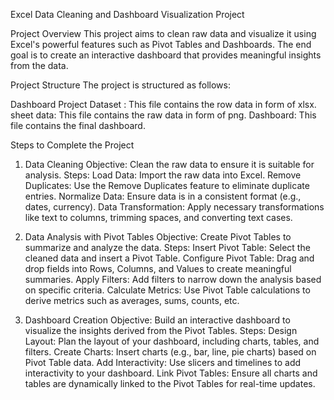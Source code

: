 Excel Data Cleaning and Dashboard Visualization Project

Project Overview
This project aims to clean raw data and visualize it using Excel's powerful features such as Pivot Tables and Dashboards. The end goal is to create an interactive dashboard that provides meaningful insights from the data.

Project Structure
The project is structured as follows:

Dashboard Project Dataset : This file contains the row data in form of xlsx.
sheet data: This file contains the raw data in form of png.
Dashboard: This file contains the final dashboard.

Steps to Complete the Project
1. Data Cleaning
Objective: Clean the raw data to ensure it is suitable for analysis.
Steps:
Load Data: Import the raw data into Excel.
Remove Duplicates: Use the Remove Duplicates feature to eliminate duplicate entries.
Normalize Data: Ensure data is in a consistent format (e.g., dates, currency).
Data Transformation: Apply necessary transformations like text to columns, trimming spaces, and converting text cases.

2. Data Analysis with Pivot Tables
Objective: Create Pivot Tables to summarize and analyze the data.
Steps:
Insert Pivot Table: Select the cleaned data and insert a Pivot Table.
Configure Pivot Table: Drag and drop fields into Rows, Columns, and Values to create meaningful summaries.
Apply Filters: Add filters to narrow down the analysis based on specific criteria.
Calculate Metrics: Use Pivot Table calculations to derive metrics such as averages, sums, counts, etc.

3. Dashboard Creation
Objective: Build an interactive dashboard to visualize the insights derived from the Pivot Tables.
Steps:
Design Layout: Plan the layout of your dashboard, including charts, tables, and filters.
Create Charts: Insert charts (e.g., bar, line, pie charts) based on Pivot Table data.
Add Interactivity: Use slicers and timelines to add interactivity to your dashboard.
Link Pivot Tables: Ensure all charts and tables are dynamically linked to the Pivot Tables for real-time updates.
